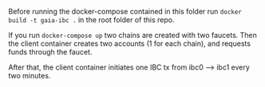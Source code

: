 Before running the docker-compose contained in this folder run `docker build -t gaia-ibc .` in the root folder of this repo.

If you run `docker-compose up` two chains are created with two faucets.
Then the client container creates two accounts (1 for each chain), and requests funds through the faucet.

After that, the client container initiates one IBC tx from ibc0 --> ibc1 every two minutes.